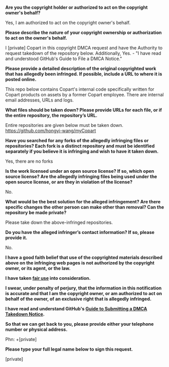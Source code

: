 **Are you the copyright holder or authorized to act on the copyright owner's behalf?**

Yes, I am authorized to act on the copyright owner's behalf.

**Please describe the nature of your copyright ownership or authorization to act on the owner's behalf.**

I [private] Copart in this copyright DMCA request and have the Authority to request takedown of the repository below. Additionally, Yes. - "I have read and understood GitHub's Guide to File a DMCA Notice."

**Please provide a detailed description of the original copyrighted work that has allegedly been infringed. If possible, include a URL to where it is posted online.**

This repo below contains Copart's internal code specifically written for Copart products on assets by a former Copart employee. There are internal email addresses, URLs and logs.

**What files should be taken down? Please provide URLs for each file, or if the entire repository, the repository’s URL.**

Entire repositories are given below must be taken down.  
https://github.com/hongyi-wang/myCopart

**Have you searched for any forks of the allegedly infringing files or repositories? Each fork is a distinct repository and must be identified separately if you believe it is infringing and wish to have it taken down.**

Yes, there are no forks

**Is the work licensed under an open source license? If so, which open source license? Are the allegedly infringing files being used under the open source license, or are they in violation of the license?**

No.

**What would be the best solution for the alleged infringement? Are there specific changes the other person can make other than removal? Can the repository be made private?**

Please take down the above-infringed repositories.

**Do you have the alleged infringer’s contact information? If so, please provide it.**

No.

**I have a good faith belief that use of the copyrighted materials described above on the infringing web pages is not authorized by the copyright owner, or its agent, or the law.**

**I have taken <a href="https://www.lumendatabase.org/topics/22">fair use</a> into consideration.**

**I swear, under penalty of perjury, that the information in this notification is accurate and that I am the copyright owner, or am authorized to act on behalf of the owner, of an exclusive right that is allegedly infringed.**

**I have read and understand GitHub's <a href="https://docs.github.com/articles/guide-to-submitting-a-dmca-takedown-notice/">Guide to Submitting a DMCA Takedown Notice</a>.**

**So that we can get back to you, please provide either your telephone number or physical address.**

Phn: +[private]

**Please type your full legal name below to sign this request.**

[private]

